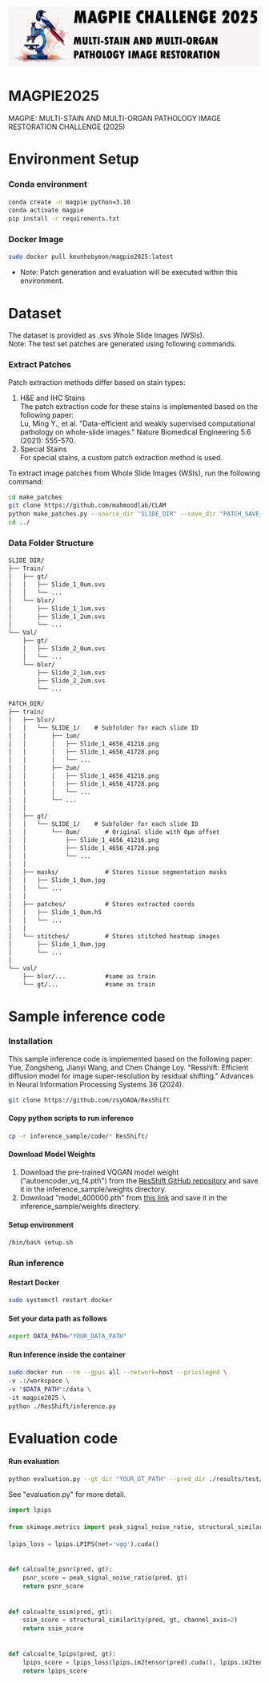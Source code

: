 ![Logo](docs/logo_magpie1_4.png)

# MAGPIE2025

MAGPIE: MULTI-STAIN AND MULTI-ORGAN PATHOLOGY IMAGE RESTORATION CHALLENGE (2025)

# Environment Setup

### Conda environment

```bash
conda create -n magpie python=3.10
conda activate magpie
pip install -r requirements.txt
```

### Docker Image

```bash
sudo docker pull keunhobyeon/magpie2025:latest
```

* Note: Patch generation and evaluation will be executed within this environment.

# Dataset

The dataset is provided as .svs Whole Slide Images (WSIs).  
Note: The test set patches are generated using following commands.

### Extract Patches

Patch extraction methods differ based on stain types:

1. H&E and IHC Stains  
   The patch extraction code for these stains is implemented based on the following paper:  
   Lu, Ming Y., et al. "Data-efficient and weakly supervised computational pathology on whole-slide images." Nature Biomedical Engineering 5.6 (2021): 555-570.
2. Special Stains  
   For special stains, a custom patch extraction method is used.

To extract image patches from Whole Slide Images (WSIs), run the following command:

```bash
cd make_patches
git clone https://github.com/mahmoodlab/CLAM
python make_patches.py --source_dir "SLIDE_DIR" --save_dir "PATCH_SAVE_DIR"  --gpus 1 2 3 5 6
cd ../
```

### Data Folder Structure

```
SLIDE_DIR/
├── Train/
│   ├── gt/
│   │   ├── Slide_1_0um.svs
│   │   └── ...
│   └── blur/
│       ├── Slide_1_1um.svs
│       ├── Slide_1_2um.svs
│       └── ...
└── Val/
    ├── gt/
    │   ├── Slide_2_0um.svs
    │   └── ...
    └── blur/
        ├── Slide_2_1um.svs
        ├── Slide_2_2um.svs
        └── ...
```
```
PATCH_DIR/
├── train/
│   ├── blur/
│   │   └── SLIDE_1/    # Subfolder for each slide ID
│   │       ├── 1um/
│   │       │   ├── Slide_1_4656_41216.png
│   │       │   ├── Slide_1_4656_41728.png
│   │       │   └── ...
│   │       ├── 2um/
│   │       │   ├── Slide_1_4656_41216.png
│   │       │   ├── Slide_1_4656_41728.png
│   │       │   └── ...
│   │       └── ...
│   │ 
│   ├── gt/
│   │   └── SLIDE_1/    # Subfolder for each slide ID
│   │       └── 0um/       # Original slide with 0μm offset
│   │           ├── Slide_1_4656_41216.png
│   │           ├── Slide_1_4656_41728.png
│   │           └── ...
│   │
│   ├── masks/             # Stores tissue segmentation masks 
│   │   ├── Slide_1_0um.jpg
│   │   └── ...
│   │
│   ├── patches/           # Stores extracted coords
│   │   ├── Slide_1_0um.h5
│   │   └── ... 
│   │
│   └── stitches/          # Stores stitched heatmap images 
│       ├── Slide_1_0um.jpg 
│       └── ...
│
└── val/
    ├── blur/...           #same as train
    └── gt/...             #same as train
```

# Sample inference code

### Installation

This sample inference code is implemented based on the following paper:
Yue, Zongsheng, Jianyi Wang, and Chen Change Loy. "Resshift: Efficient diffusion model for image super-resolution by residual shifting." Advances in Neural Information Processing Systems 36 (2024).

```bash
git clone https://github.com/zsyOAOA/ResShift
```

#### Copy python scripts to run inference

```bash
cp -r inference_sample/code/* ResShift/
```

#### Download Model Weights

1. Download the pre-trained VQGAN model weight ("autoencoder_vq_f4.pth") from the [ResShift GitHub repository](https://github.com/zsyOAOA/ResShift) and save it in the inference_sample/weights directory.
2. Download "model_400000.pth" from [this link](https://github.com/KeunhoByeon/MAGPIE2025/releases/tag/v1.0) and save it in the inference_sample/weights directory.

#### Setup environment

```bash
/bin/bash setup.sh
```

### Run inference

#### Restart Docker

```bash
sudo systemctl restart docker
```

#### Set your data path as follows

```bash
export DATA_PATH="YOUR_DATA_PATH"
```

#### Run inference inside the container

```bash
sudo docker run --rm --gpus all --network=host --privileged \
-v .:/workspace \
-v "$DATA_PATH":/data \
-it magpie2025 \
python ./ResShift/inference.py
```

# Evaluation code

#### Run evaluation

```bash
python evaluation.py --gt_dir "YOUR_GT_PATH" --pred_dir ./results/test/blur
```

See "evaluation.py" for more detail.

```python
import lpips

from skimage.metrics import peak_signal_noise_ratio, structural_similarity

lpips_loss = lpips.LPIPS(net='vgg').cuda()


def calcualte_psnr(pred, gt):
    psnr_score = peak_signal_noise_ratio(pred, gt)
    return psnr_score


def calcualte_ssim(pred, gt):
    ssim_score = structural_similarity(pred, gt, channel_axis=2)
    return ssim_score


def calcualte_lpips(pred, gt):
    lpips_score = lpips_loss(lpips.im2tensor(pred).cuda(), lpips.im2tensor(gt).cuda()).item()
    return lpips_score
```

